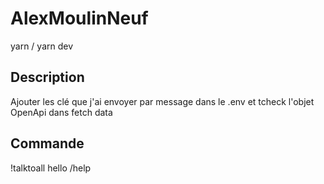 # AlexMoulinNeuf
yarn /
yarn dev

## Description
Ajouter les clé que j'ai envoyer par message dans le .env et tcheck l'objet OpenApi dans fetch data

## Commande
!talktoall hello
/help

